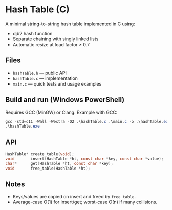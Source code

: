 # Hash Table (C)

A minimal string-to-string hash table implemented in C using:
- djb2 hash function
- Separate chaining with singly linked lists
- Automatic resize at load factor ≥ 0.7

## Files
- `hashTable.h` — public API
- `hashTable.c` — implementation
- `main.c` — quick tests and usage examples

## Build and run (Windows PowerShell)

Requires GCC (MinGW) or Clang. Example with GCC:

```powershell
gcc -std=c11 -Wall -Wextra -O2 .\hashTable.c .\main.c -o .\hashTable.exe
.\hashTable.exe
```

## API

```c
HashTable* create_table(void);
void       insert(HashTable *ht, const char *key, const char *value);
char*      get(HashTable *ht, const char *key);
void       free_table(HashTable *ht);
```

## Notes
- Keys/values are copied on insert and freed by `free_table`.
- Average-case O(1) for insert/get; worst-case O(n) if many collisions.
